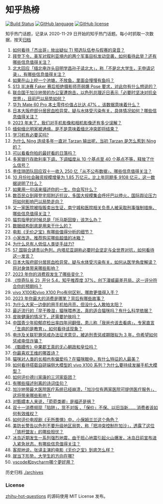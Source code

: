 # 知乎热榜
[![Build Status](https://github.com/ToWeLong/zhihu-hot-questions/workflows/CI/badge.svg)](https://github.com/ToWeLong/zhihu-hot-questions/actions)
[![GitHub language](https://img.shields.io/badge/language-golang-orange.svg)](https://golang.org/)
[![GitHub license](https://img.shields.io/github/license/ToWeLong/zhihu-hot-questions)](https://github.com/ToWeLong/zhihu-hot-questions/blob/main/LICENSE)

知乎热门话题，记录从 2020-11-29 日开始的知乎热门话题。每小时抓取一次数据，按天[归档](./archives)

<!-- BEGIN -->

1. [如何看待「杰出哥」放出疑似 TI 预选队伍参与假赛的录音？](https://www.zhihu.com/question/630003357)
1. [拜登下令，美军对叙利亚境内的两个军事目标发动空袭，如何看待此举？还有哪些信息值得关注？](https://www.zhihu.com/question/629990591)
1. [北大回应「缅北电诈头目明学昌孙子读北大」，称「不是北大学生，无申请记录」，有哪些信息值得关注？](https://www.zhihu.com/question/630002968)
1. [如果在山上挖一个池塘，不放鱼，里面会慢慢有鱼吗？](https://www.zhihu.com/question/436758812)
1. [S13 半决赛 Faker 赛后拒绝摄影师亮弱爆 Pose 要求，对此你有什么想说的？](https://www.zhihu.com/question/630007631)
1. [联合国于加沙地带的办公室遭炮击，以色列总理近日表示「必要时坚决对抗全世界」，目前巴以局势如何？](https://www.zhihu.com/question/629944713)
1. [华为 Mate 60 Pro 本土零件价值占比达 47% ，该数据意味着什么？](https://www.zhihu.com/question/629990781)
1. [日本大阪府部分居民血检异常，疑与水体受污染有关，具体情况如何？哪些信息值得关注？](https://www.zhihu.com/question/630003872)
1. [2023 年末了，我们对手机影像和相机影像还有多少误解？](https://www.zhihu.com/question/629986030)
1. [缅甸缅北明家被通缉，是不是意味着缅北冲突即将结束？](https://www.zhihu.com/question/629924710)
1. [学习机有必要买吗?](https://www.zhihu.com/question/548535184)
1. [为什么 Ning 连续多年一直对 Tarzan 输出呢，当初 Tarzan 是怎么惹到 Ning 的？](https://www.zhihu.com/question/629851427)
1. [可以看看你拍的最好看的日落吗？](https://www.zhihu.com/question/629985890)
1. [多家银行存款利率下调，下调幅度从 10 个基点至 40 个基点不等，释放了什么信号？](https://www.zhihu.com/question/630041299)
1. [李佳琦团队回应双十一收入 250 亿「从不公布数据」，哪些信息值得关注？](https://www.zhihu.com/question/630007735)
1. [10 月份社会融资规模增量为 1.85 万亿元，比上年同期多 9108 亿元，这一数据说明了什么？](https://www.zhihu.com/question/630038759)
1. [如果用一句话来描述你的一生，你会写什么？](https://www.zhihu.com/question/629137152)
1. [数百民众到拜登宅邸附近抗议，多国大规模集会呼吁巴以停火，国际舆论压力将如何影响巴以局势走向？](https://www.zhihu.com/question/629993688)
1. [又一家医院被指贩卖出生证，南宁城和医院相关负责人被采取刑事强制措施，哪些信息值得关注？](https://www.zhihu.com/question/630014908)
1. [猫剪指甲的时候总是「托马斯回旋」该怎么办？](https://www.zhihu.com/question/629248609)
1. [数据结构到底是用来干什么的？](https://www.zhihu.com/question/424194778)
1. [电影《无价之宝》有哪些值得分析的细节？](https://www.zhihu.com/question/629566206)
1. [小家改造，推荐购买哪些超值的冰箱？](https://www.zhihu.com/question/627937939)
1. [为什么总有人低估人类徒手战力?](https://www.zhihu.com/question/623561639)
1. [57 国联合谴责以色列，内塔尼亚胡称必要时会坚定与全世界对抗，如何看待这一发言？](https://www.zhihu.com/question/629938163)
1. [日本大阪府部分居民血检异常，疑与水体受污染有关，如何从医学角度解读？将对身体带来哪些影响？](https://www.zhihu.com/question/629998848)
1. [2023 年你的消费观发生了哪些变化？](https://www.zhihu.com/question/629358720)
1. [《惊奇队长 2》开分 5.4，知乎推荐度 37%，创下漫威最差开局，这一评分符合你的预期吗？](https://www.zhihu.com/question/629838237)
1. [vivo X100和vivo X100 Pro有何区别，哪款更值得入手？](https://www.zhihu.com/question/629729474)
1. [2023 年你最大的消费是哪笔？背后有哪些故事？](https://www.zhihu.com/question/629358146)
1. [为什么大家一边倒的用手机拍月亮，但没什么人敢拍太阳？](https://www.zhihu.com/question/629985977)
1. [最近流行的「早干晚湿」猫咪喂养法，真的适合猫咪吗？有什么科学依据？](https://www.zhihu.com/question/628944816)
1. [皮肤健康的情况下，还需要护肤吗？](https://www.zhihu.com/question/625913056)
1. [中国青少年抑郁症检出率四年间翻倍，患儿称「我爸也该去看病」，专家直言「生病的是教育」，如何看待该现象？](https://www.zhihu.com/question/630001362)
1. [电诈及关联犯罪惩戒办法征求意见，被追刑责惩戒期限拟为 3 年，你希望如何惩戒电信诈骗？](https://www.zhihu.com/question/630021986)
1. [《甄嬛传》中果郡王真的无心朝政和皇位吗？](https://www.zhihu.com/question/628885323)
1. [你最喜欢王维的哪首诗？](https://www.zhihu.com/question/629793673)
1. [猫咪对人类的长相也有偏爱吗？在猫咪眼中，有什么特征的人最美？](https://www.zhihu.com/question/628945771)
1. [如何看待搭载自研端侧大模型的 vivo X100 系列？为什么要持续发展手机大模型？](https://www.zhihu.com/question/629986815)
1. [如何评价德川家康的三河家臣团？](https://www.zhihu.com/question/628786370)
1. [有哪些描述别离的诗词佳句？](https://www.zhihu.com/question/630016423)
1. [加沙地带最大医院医疗系统已经崩溃，「加沙仅有两家医院可提供医疗服务」，这将带来哪些影响？](https://www.zhihu.com/question/629990600)
1. [对甄嬛本人来说，「菀菀类卿」是福还是祸？](https://www.zhihu.com/question/628400915)
1. [双十一消费频现「陷阱」，货不对版 、「保价」不保、以旧当新…… 消费者该如何有效维权？](https://www.zhihu.com/question/630002914)
1. [如何评价电视剧《无所畏惧》中，小保姆兰兰这个角色？](https://www.zhihu.com/question/629240452)
1. [美防长警告以色列不要升级地区局势，称「把冲突控制在加沙」，透露了这位「铁杆盟友」的哪些担忧？](https://www.zhihu.com/question/629992741)
1. [冰岛近期发生一系列强烈地震，由于担心地震引起火山爆发，冰岛日前宣布进入紧急状态，有哪些信息值得关注？](https://www.zhihu.com/question/629942619)
1. [客观地说，张译主演的电影《无价之宝》到底怎么样？](https://www.zhihu.com/question/629565849)
1. [就当下形势，大学生的方向在哪?](https://www.zhihu.com/question/629328140)
1. [vscode和pycharm哪个更好用？](https://www.zhihu.com/question/305437193)

<!-- END -->

历史归档 [./archives](./archives)


### License
[zhihu-hot-questions](https://github.com/towelong/zhihu-hot-questions) 的源码使用 MIT License 发布。